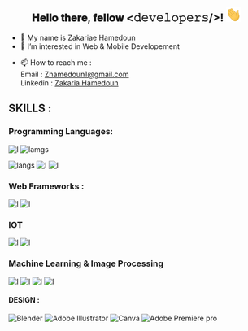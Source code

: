 
<div align="center">
<h2> 𝐇𝐞𝐥𝐥𝐨 𝐭𝐡𝐞𝐫𝐞, 𝐟𝐞𝐥𝐥𝐨𝐰 <𝚍𝚎𝚟𝚎𝚕𝚘𝚙𝚎𝚛𝚜/>! <img src="https://github.com/ABSphreak/ABSphreak/blob/master/gifs/Hi.gif" width="30px"></h2>
</div>

<div align="left" width="50">

- 👋 My name is Zakariae Hamedoun
- 👀 I’m interested in Web & Mobile Developement
<!-- - 💞️ I’m looking to collaborate on a project of an arduino car that can learn from its environment to overcome obstacles using Reinforcement Machine learning algorithms : Q learning algorithm.  -->
- 📫 How to reach me :\
Email    : Zhamedoun1@gmail.com\
Linkedin : [Zakaria Hamedoun](https://www.linkedin.com/in/zakaria-hamedoun/)

 ## SKILLS :
 
### Programming Languages:
  ![l](https://img.shields.io/badge/Java-ED8B00?style=for-the-badge&logo=java&logoColor=white)
![lamgs](https://img.shields.io/badge/JavaScript-F7DF1E?style=for-the-badge&logo=javascript&logoColor=black) 

![langs](https://img.shields.io/badge/Python-FFD43B?style=for-the-badge&logo=python&logoColor=darkgreen)
![l]( https://img.shields.io/badge/C-00599C?style=for-the-badge&logo=c&logoColor=white)
![l](https://img.shields.io/badge/C%2B%2B-00599C?style=for-the-badge&logo=c%2B%2B&logoColor=white)

 
 
 ### Web Frameworks :
![l](https://img.shields.io/badge/Django-092E20?style=for-the-badge&logo=django&logoColor=green)
![l](https://img.shields.io/badge/React-092E20?style=for-the-badge&logo=react&logoColor=blue)
 
### IOT
![l](https://img.shields.io/badge/-Arduino-00979D?style=for-the-badge&logo=Arduino&logoColor=white)
![l](https://img.shields.io/badge/-Raspberry-00979D?style=for-the-badge&logo=RaspberryPI&logoColor=white&Color=red)

### Machine Learning & Image Processing
![l](https://img.shields.io/badge/Keras-%23D00000.svg?style=for-the-badge&logo=Keras&logoColor=white)
![l](https://img.shields.io/badge/pandas-%23150458.svg?style=for-the-badge&logo=pandas&logoColor=white)
![l](https://img.shields.io/badge/numpy-%23013243.svg?style=for-the-badge&logo=numpy&logoColor=white)
![l](https://img.shields.io/badge/opencv-%23white.svg?style=for-the-badge&logo=opencv&logoColor=white)
 
 #### DESIGN : 
  <img alt="Blender" src="https://img.shields.io/badge/Blender-%2300C4CC.svg?style=for-the-badge&logo=Blender&logoColor=white"/>
 <img alt="Adobe Illustrator" src="https://img.shields.io/badge/adobeillustrator-%23FF9A00.svg?style=for-the-badge&logo=adobeillustrator&logoColor=white"/>
 <img alt="Canva" src="https://img.shields.io/badge/Canva-%2300C4CC.svg?style=for-the-badge&logo=Canva&logoColor=white"/>
 <img alt="Adobe Premiere pro" src="https://img.shields.io/badge/Adobe-Premiere%20Pro-9999FF?style=for-the-badge&logo=Adobe-Premiere%20Pro&labelColor=2f2f5b&logoWidth=15"/>
 
 
